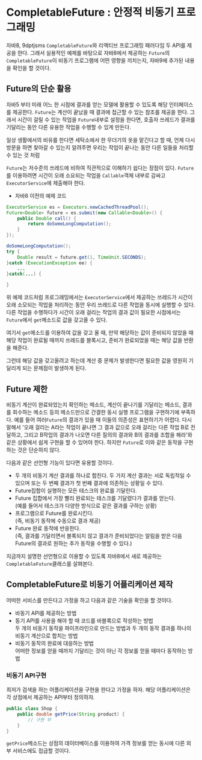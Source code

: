 # CompletableFuture : 안정적 비동기 프로그래밍     

자바8, 9dptjsms `CompletableFuture`와 리액티브 프로그래밍 패러다임 두 API를 제공을 한다. 그래서 실용적인 예제를 바탕으로 자바8에서 제공하는 `Future`의 `CompletableFuture`이 비동기 프로그램에 어떤 영향을 끼치는지, 자바9에 추가된 내용을 확인을 할 것이다.   

## Future의 단순 활용   

자바5 부터 미래 어느 한 시점에 결과를 얻는 모델에 활용할 수 있도록 해당 인터페이스를 제공한다. `Future`는 계산이 끝났을 때 결과에 접근할 수 있는 참조를 제공을 한다. 그래서 시간이 걸릴 수 있는 작업을 `Future`내부로 설정을 한다면, 호출자 쓰레드가 결과를 기달리는 동안 다른 유용한 작업을 수행할 수 있게 만든다.   

일상 생활에서의 비유를 한다면 세탁소에서 한 무더기의 옷을 맡긴다고 할 때, 언제 다시 방문을 하면 찾아갈 수 있는지 알려주면 우리는 작업이 끝나는 동안 다른 일들을 처리할 수 있는 것 처럼    

`Future`는 저수준의 쓰레드에 비하여 직관적으로 이해하기 쉽다는 장점이 있다. `Future`를 이용하려면 시간이 오래 소요되는 작업을 `Callable`객체 내부로 감싸고 `ExecutorService`에 제출해야 한다.   


* 자바8 이전의 예제 코드
```java
ExecutorService es = Executors.newCachedThreadPool();   
Future<Double> future = es.submit(new Callable<Double>() {
    public Double call() {
        return doSomeLongComputation();
    }
});

doSomeLongComputation();
try {
    Double result = future.get(1, TimeUnit.SECONDS);
}catch (ExecutionException ee) {
    ...
}catch(...) {

}
```

위 예제 코드처럼 프로그래밍에서는 `ExecutorService`에서 제공하는 쓰레드가 시간이 오래 소모되는 작업을 처리하는 동안 우리 쓰레드로 다른 작업을 동시에 실행할 수 있다. 다른 작업을 수행하다가 시간이 오래 걸리는 작업의 결과 값이 필요한 시점에서는 `Future`에서 `get`메소드로 값을 갖고올 수 있다.

여기서 `get`메소드를 이용하여 값을 갖고 올 때, 만약 해당하는 값이 준비되지 않았을 때 해당 작업이 완료될 때까지 쓰레드를 블록시고, 준비가 완료되었을 때는 해당 값을 반환을 해준다.   

그런데 해당 값을 갖고올려고 하는데 계산 중 문제가 발생한다면 필요한 값을 영원히 기달리게 되는 문제점이 발생하게 된다.   

## Future 제한    

비동기 계산이 완료돠었는지 확인하는 메소드, 계산이 끝나기를 기달리는 메소드, 결과를 회수하는 메소드 등의 메소드만으로 간결한 동시 실행 프로그램을 구현하기에 부족하다. 예를 들어 여러`Future`의 결과가 있을 때 이들의 의존성은 표현하기가 어렵다. 다시 말해서 '오래 걸리는 A라는 작업이 끝나면 그 결과 값으로 오래 걸리는 다른 작업 B로 전달하고, 그리고 B작업의 결과가 나오면 다른 질의의 결과와 B의 결과를 조합을 해라'와 같은 상황에서 쉽게 구현을 할 수 있어야 한다. 하지만 `Future`로 이와 같은 동작을 구현하는 것은 단순하지 않다.   

다음과 같은 선언형 기능이 있다면 유용할 것이다.   
 * 두 개의 비동기 계산 결과를 하나로 합친다. 두 가지 계산 결과는 서로 독립적일 수 있으며 또는 두 번째 결과가 첫 번쨰 결과에 의존하는 상황일 수 있다.   
 * Future집합이 실행하는 모든 테스크의 완료를 기달린다.
 * Future 집합에서 가장 빨리 완료되는 테스크를 기달렸다가 결과를 얻는다.   
 (예를 들어서 테스크가 다양한 방식으로 같은 결과를 구하는 상황)
 * 프로그램으로 Future를 완료시킨다.   
 (즉, 비동기 동작에 수동으로 결과 제공)   
 * Future 완료 동작에 반응한다.    
 (즉, 결과를 기달리면서 블록되지 않고 결과가 준비되었다는 알림을 받은 다음 Future의 결과로 원하는 추가 동작을 수행할 수 있다.)   

지금까지 설명한 선언형으로 이용할 수 있도록 자바8에서 새로 제공하는 `CompletableFuture`클래스를 살펴본다.    

## CompletableFuture로 비동기 어플리케이션 제작   

어떠한 서비스를 만든다고 가정을 하고 다음과 같은 기술을 확인을 할 것이다.    
* 바동기 API를 제공하는 방법
* 동기 API를 사용을 해야 할 때 코드를 바블록으로 작성하는 방법   
  두 개의 비동기 동작을 파이프라인으로 만드는 방법과 두 개의 동작 결과를 하나의 비동기 계산으로 합치는 방법   
* 비동기 동작의 완료에 대응하는 방법   
  어떠한 정보를 얻을 때까지 기달리는 것이 아닌 각 정보를 얻을 때마다 동작하는 방법   

### 비동기 API구현    

최저가 검색을 하는 어플리케이션을 구현을 한다고 가정을 하자. 해당 어플리케이션은 각 상점에서 제공하는 API부터 정의하자. 
```java
public class Shop {
    public double getPrice(String product) {
        // 구현 부
    }
}
```

`getPrice`메소드는 상점의 데이터베이스를 이용하여 가격 정보를 얻는 동시에 다른 외부 서비스에도 접급할 것이다.